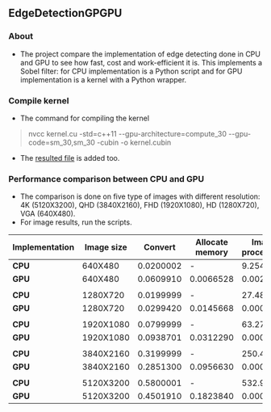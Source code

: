 ## EdgeDetectionGPGPU

### About
- The project compare the implementation of edge detecting done in CPU and GPU to see how fast, cost and work-efficient it is. This implements a Sobel filter: for CPU implementation is a Python script and for GPU implementation is a kernel with a Python wrapper.

### Compile kernel
- The command for compiling the kernel
> nvcc kernel.cu -std=c++11 --gpu-architecture=compute_30 --gpu-code=sm_30,sm_30 -cubin -o kernel.cubin

- The [resulted file](https://github.com/AlenSmailovic/EdgeDetectionGPGPU/raw/master/kernel.cubin) is added too.

### Performance comparison between CPU and GPU
- The comparison is done on five type of images with different resolution: 4K (5120X3200), QHD (3840X2160), FHD (1920X1080), HD (1280X720), VGA (640X480).
- For image results, run the scripts.

| Implementation | Image size | Convert         | Allocate memory | Image processing                    | Convert from GPU         | Saving    | Total time |
| -------------- | ---------- | --------------- | --------------- | ----------------------------------- | ------------------------ | --------- | ---------- |
| **CPU**        | 640X480    | 0.0200002       | -               | 9.2549998                           | -                        | 0.1200001 | 9.3950002  |
| **GPU**        | 640X480    | 0.0609910       | 0.0066528       | 0.0022110                           | 0.0023078                | 0.1253440 | 0.1975078  |
|                |            |                 |                 |                                     |                          |           |            |
| **CPU**        | 1280X720   | 0.0199999       | -               | 27.481999                           | -                        | 0.1700000 | 27.671999  |
| **GPU**        | 1280X720   | 0.0299420       | 0.0145668       | 0.0002372                           | 0.0056648                | 0.1365141 | 0.1869251  |
|                |            |                 |                 |                                     |                          |           |            |
| **CPU**        | 1920X1080  | 0.0799999       | -               | 63.271000                           | -                        | 0.7500000 | 64.101000  |
| **GPU**        | 1920X1080  | 0.0938701       | 0.0312290       | 0.0003209                           | 0.0103600                | 0.5749020 | 0.7106821  |
|                |            |                 |                 |                                     |                          |           |            |
| **CPU**        | 3840X2160  | 0.3199999       | -               | 250.45799                           | -                        | 2.9400000 | 253.71799  |
| **GPU**        | 3840X2160  | 0.2851300       | 0.0956630       | 0.0002830                           | 0.0324380                | 1.9789669 | 2.3924810  |
|                |            |                 |                 |                                     |                          |           |            |
| **CPU**        | 5120X3200  | 0.5800001       | -               | 532.90599                           | -                        | 5.3599998 | 538.84599  |
| **GPU**        | 5120X3200  | 0.4501910       | 0.1823840       | 0.0002810                           | 0.0589640                | 3.8527259 | 4.5445461  |